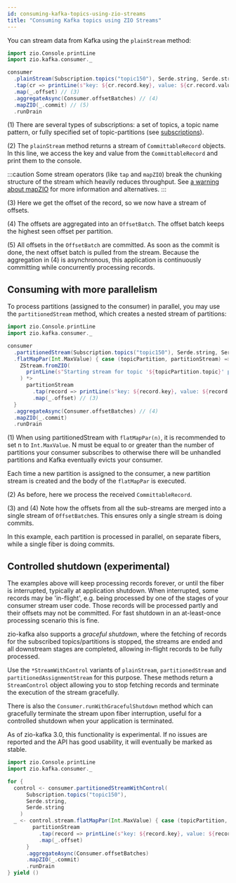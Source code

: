 ```yaml
---
id: consuming-kafka-topics-using-zio-streams
title: "Consuming Kafka topics using ZIO Streams"
---
```


You can stream data from Kafka using the `plainStream` method:

```scala
import zio.Console.printLine
import zio.kafka.consumer._

consumer
  .plainStream(Subscription.topics("topic150"), Serde.string, Serde.string) // (1)
  .tap(cr => printLine(s"key: ${cr.record.key}, value: ${cr.record.value}")) // (2)
  .map(_.offset) // (3)
  .aggregateAsync(Consumer.offsetBatches) // (4)
  .mapZIO(_.commit) // (5)
  .runDrain
```

(1) There are several types of subscriptions: a set of topics, a topic name pattern, or fully specified set of
topic-partitions (see [subscriptions](partition-assignment-and-offset-retrieval.md)).

(2) The `plainStream` method returns a stream of `CommittableRecord` objects. In this line, we access the key
and value from the `CommittableRecord` and print them to the console.

:::caution
Some stream operators (like `tap` and `mapZIO`) break the chunking structure of the stream which heavily reduces
throughput. See [a warning about mapZIO](serialization-and-deserialization.md#a-warning-about-mapzio) for more
information and alternatives.
:::

(3) Here we get the offset of the record, so we now have a stream of offsets.

(4) The offsets are aggregated into an `OffsetBatch`. The offset batch keeps the highest seen offset per partition.

(5) All offsets in the `OffsetBatch` are committed. As soon as the commit is done, the next offset batch is pulled
from the stream. Because the aggregation in (4) is asynchronous, this application is continuously committing while
concurrently processing records.

## Consuming with more parallelism

To process partitions (assigned to the consumer) in parallel, you may use the `partitionedStream` method, which creates
a nested stream of partitions:

```scala
import zio.Console.printLine
import zio.kafka.consumer._

consumer
  .partitionedStream(Subscription.topics("topic150"), Serde.string, Serde.string)
  .flatMapPar(Int.MaxValue) { case (topicPartition, partitionStream) => // (1)
    ZStream.fromZIO(
      printLine(s"Starting stream for topic '${topicPartition.topic}' partition ${topicPartition.partition}")
    ) *>
      partitionStream
        .tap(record => printLine(s"key: ${record.key}, value: ${record.value}")) // (2)
        .map(_.offset) // (3)
  }
  .aggregateAsync(Consumer.offsetBatches) // (4)
  .mapZIO(_.commit)
  .runDrain
```

(1) When using partitionedStream with `flatMapPar(n)`, it is recommended to set n to `Int.MaxValue`. N must be equal to
or greater than the number of partitions your consumer subscribes to otherwise there will be unhandled partitions and
Kafka eventually evicts your consumer.

Each time a new partition is assigned to the consumer, a new partition stream is created and the body of the
`flatMapPar` is executed.

(2) As before, here we process the received `CommittableRecord`.

(3) and (4) Note how the offsets from all the sub-streams are merged into a single stream of `OffsetBatch`es. This
ensures only a single stream is doing commits.

In this example, each partition is processed in parallel, on separate fibers, while a single fiber is doing commits.

## Controlled shutdown (experimental)

The examples above will keep processing records forever, or until the fiber is interrupted, typically at application shutdown. When interrupted, some records may be 'in-flight', e.g. being processed by one of the stages of your consumer stream user code. Those records will be processed partly and their offsets may not be committed. For fast shutdown in an at-least-once processing scenario this is fine.

zio-kafka also supports a _graceful shutdown_, where the fetching of records for the subscribed topics/partitions is stopped, the streams are ended and all downstream stages are completed, allowing in-flight records to be fully processed.

Use the `*StreamWithControl` variants of `plainStream`, `partitionedStream` and `partitionedAssignmentStream` for this purpose. These methods return a `StreamControl` object allowing you to stop fetching records and terminate the execution of the stream gracefully. 

There is also the `Consumer.runWithGracefulShutdown` method which can gracefully terminate the stream upon fiber interruption, useful for a controlled shutdown when your application is terminated. 

As of zio-kafka 3.0, this functionality is experimental. If no issues are reported and the API has good usability, it will eventually be marked as stable.

```scala
import zio.Console.printLine
import zio.kafka.consumer._

for {
  control <- consumer.partitionedStreamWithControl(
      Subscription.topics("topic150"),
      Serde.string,
      Serde.string
    )
  _ <- control.stream.flatMapPar(Int.MaxValue) { case (topicPartition, partitionStream) =>
        partitionStream
          .tap(record => printLine(s"key: ${record.key}, value: ${record.value}"))
          .map(_.offset)
      }
      .aggregateAsync(Consumer.offsetBatches)
      .mapZIO(_.commit)
      .runDrain
} yield ()
```

